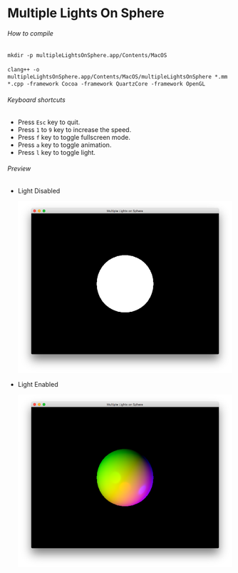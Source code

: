 # Multiple Lights On Sphere

###### How to compile

```
mkdir -p multipleLightsOnSphere.app/Contents/MacOS

clang++ -o multipleLightsOnSphere.app/Contents/MacOS/multipleLightsOnSphere *.mm *.cpp -framework Cocoa -framework QuartzCore -framework OpenGL
```

###### Keyboard shortcuts

-   Press `Esc` key to quit.
-   Press `1` to `9` key to increase the speed.
-   Press `f` key to toggle fullscreen mode.
-   Press `a` key to toggle animation.
-   Press `l` key to toggle light.

###### Preview

-   Light Disabled

    ![lightsDisabled][lights-disabled-image]

-   Light Enabled

    ![lightsEnabled][lights-enabled-image]

[//]: # "Image declaration"
[lights-disabled-image]: ./preview/lightsDisabled.png "Lights Disabled"
[lights-enabled-image]: ./preview/lightsEnabled.png "Lights Enabled"
